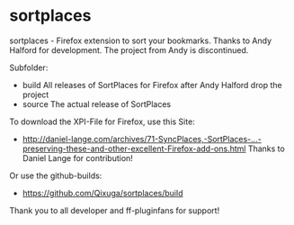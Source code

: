 sortplaces
==========

sortplaces - Firefox extension to sort your bookmarks.
Thanks to Andy Halford for development. The project from Andy is discontinued.


Subfolder:
- build		All releases of SortPlaces for Firefox after Andy Halford drop the project
- source		The actual release of SortPlaces


To download the XPI-File for Firefox, use this Site:
- http://daniel-lange.com/archives/71-SyncPlaces,-SortPlaces-...-preserving-these-and-other-excellent-Firefox-add-ons.html
Thanks to Daniel Lange for contribution!

Or use the github-builds:
- https://github.com/Qixuga/sortplaces/build

Thank you to all developer and ff-pluginfans for support!
